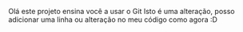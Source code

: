 Olá este projeto ensina você a usar o Git
Isto é uma alteração, posso adicionar uma linha ou alteração no meu código
como agora :D